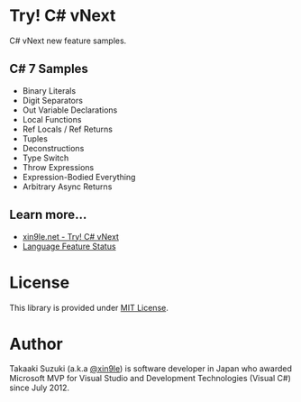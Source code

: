 # Try! C# vNext

C# vNext new feature samples.


## C# 7 Samples

* Binary Literals
* Digit Separators
* Out Variable Declarations
* Local Functions
* Ref Locals / Ref Returns
* Tuples
* Deconstructions
* Type Switch
* Throw Expressions
* Expression-Bodied Everything
* Arbitrary Async Returns



## Learn more...

* [xin9le.net - Try! C# vNext](http://blog.xin9le.net/entry/csharp-vnext)
* [Language Feature Status](https://github.com/dotnet/roslyn/blob/master/docs/Language%20Feature%20Status.md)



# License

This library is provided under [MIT License](http://opensource.org/licenses/MIT).




# Author

Takaaki Suzuki (a.k.a [@xin9le](https://twitter.com/xin9le)) is software developer in Japan who awarded Microsoft MVP for Visual Studio and Development Technologies (Visual C#) since July 2012.